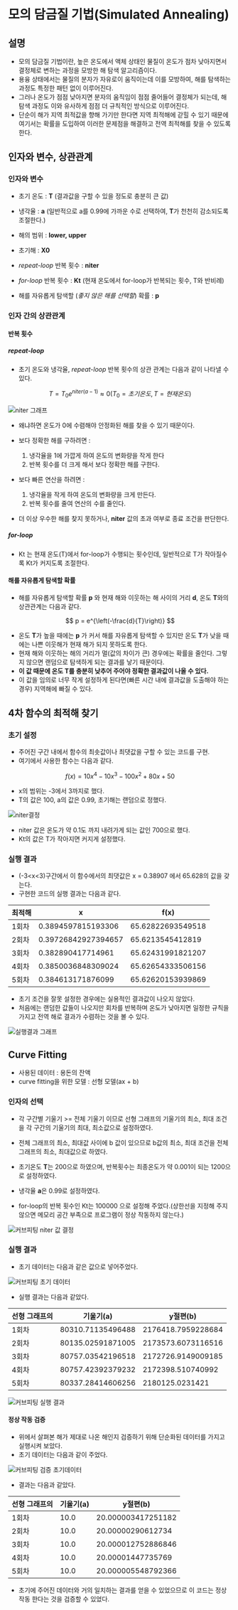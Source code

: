 # 모의 담금질 기법(Simulated Annealing)

## 설명

- 모의 담금질 기법이란, 높은 온도에서 액체 상태인 물질이 온도가 점차 낮아지면서 결정체로 변하는 과정을 모방한 해 탐색 알고리즘이다. 
- 용융 상태에서는 물질의 분자가 자유로이 움직이는데 이를 모방하여, 해를 탐색하는 과정도 특정한 패턴 없이 이루어진다.
- 그러나 온도가 점점 낮아지면 분자의 움직임이 점점 줄어들어 결정체가 되는데, 해 탐색 과정도 이와 유사하게 점점 더 규칙적인 방식으로 이루어진다.
- 단순이 해가 지역 최적값을 향해 가기만 한다면 지역 최적해에 갇힐 수 있기 때문에 여기서는 확률을 도입하여 이러한 문제점을 해결하고 전역 최적해를 찾을 수 있도록 한다.

## 인자와 변수, 상관관계

### 인자와 변수

- 초기 온도 : **T**	(결과값을 구할 수 있을 정도로 충분히 큰 값)

- 냉각율 : **a** (일반적으로 a를 0.99에 가까운 수로 선택하여, **T**가 천천히 감소되도록 조절한다.)

- 해의 범위 : **lower, upper**

- 초기해 : **X0**

- *repeat-loop* 반복 횟수 : **niter**

- *for-loop* 반복 횟수 : **Kt** (현재 온도에서 for-loop가 반복되는 횟수, T와 반비례)

- 해를 자유롭게 탐색할 (*좋지 않은 해를 선택할*) 확률 : **p**

  

### 인자 간의 상관관계

#### 반복 횟수

##### repeat-loop

- 초기 온도와 냉각율, *repeat-loop* 반복 횟수의 상관 관계는 다음과 같이 나타낼 수 있다.

$$
T=T_{0}e^{niter\left(a-1\right)} ≈ 0(T_{0} = 초기온도,T=현재온도)
$$

![niter 그래프](https://user-images.githubusercontent.com/80087069/121693612-443ba780-cb04-11eb-8ea4-cc44352e537c.png)

- 왜냐하면 온도가 0에 수렴해야 안정화된 해를 찾을 수 있기 때문이다.
- 보다 정확한 해를 구하려면 :
  1. 냉각율을 1에 가깝게 하여 온도의 변화량을 작게 한다
  2. 반복 횟수를 더 크게 해서 보다 정확한 해를 구한다.

- 보다 빠른 연산을 하려면 : 
  1. 냉각율을 작게 하여 온도의 변화량을 크게 만든다.
  2. 반복 횟수를 줄여 연산의 수를 줄인다.

- 더 이상 우수한 해를 찾지 못하거나, **niter** 값의 초과 여부로 종료 조건을 판단한다.

##### for-loop

- Kt 는 현재 온도(T)에서 for-loop가 수행되는 횟수인데, 일반적으로 T가 작아질수록 Kt가 커지도록 조절한다.

#### 해를 자유롭게 탐색할 확률

- 해를 자유롭게 탐색할 확률 **p** 와 현재 해와 이웃하는 해 사이의 거리 **d**, 온도 **T**와의 상관관계는 다음과 같다.

$$
p = e^{\left(-\frac{d}{T}\right)}
$$

- 온도 **T**가 높을 때에는 **p** 가 커서 해를 자유롭게 탐색할 수 있지만 온도 **T**가 낮을 때에는 나쁜 이웃해가 현재 해가 되지 못하도록 한다.
- 현재 해와 이웃하는 해의 거리가 멀(값의 차이가 큰) 경우에는 확률을 줄인다. 그렇지 않으면 랜덤으로 탐색하게 되는 결과를 낳기 때문이다.
- **이 값 때문에 온도 T를 충분히 낮추어 주어야 정확한 결과값이 나올 수 있다.**
- 이 값을 임의로 너무 작게 설정하게 된다면(빠른 시간 내에 결과값을 도출해야 하는 경우) 지역해에 빠질 수 있다.



## 4차 함수의 최적해 찾기

### 초기 설정

- 주어진 구간 내에서 함수의 최솟값이나 최댓값을 구할 수 있는 코드를 구현.
- 여기에서 사용한 함수는 다음과 같다.

$$
f\left(x\right)=10x^{4}-10x^{3}-100x^{2}+80x+50
$$

- x의 범위는 -3에서 3까지로 했다.
- T의 값은 100, a의 값은 0.99, 초기해는 랜덤으로 정했다.

![niter결정](user-images.githubusercontent.com/80087069/121693614-44d43e00-cb04-11eb-9d20-9f1bd7069821.png)

- niter 값은 온도가 약 0.1도 까지 내려가게 되는 값인 700으로 했다.
- Kt의 값은 T가 작아지면 커지게 설정했다.

### 실행 결과

- (-3<x<3)구간에서 이 함수에서의 최댓값은 x = 0.38907 에서 65.628의 값을 갖는다.
- 구현한 코드의 실행 결과는 다음과 같다.

| 최적해 | x                   | f(x)              |
| ------ | ------------------- | ----------------- |
| 1회차  | 0.3894597815193306  | 65.62822693549518 |
| 2회차  | 0.39726842927394657 | 65.6213545412819  |
| 3회차  | 0.382890417714961   | 65.62431991821207 |
| 4회차  | 0.3850036848309024  | 65.62654333506156 |
| 5회차  | 0.384613171876099   | 65.62620153939869 |

- 초기 조건을 잘못 설정한 경우에는 실용적인 결과값이 나오지 않았다.
- 처음에는 랜덤한 값들이 나오지만 회차를 반복하며 온도가 낮아지면 일정한 규칙을 가지고 전역 해로 결과가 수렴하는 것을 볼 수 있다.

![실행결과 그래프](https://user-images.githubusercontent.com/80087069/121693616-456cd480-cb04-11eb-9a6d-2baa3b78c80c.png)



## Curve Fitting

- 사용된 데이터 : 용돈의 잔액
- curve fitting을 위한 모델 : 선형 모델(ax + b)

### 인자의 선택

- 각 구간별 기울기 >= 전체 기울기 이므로 선형 그래프의 기울기의 최소, 최대 조건을 각 구간의 기울기의 최대, 최소값으로 설정하였다.

- 전체 그래프의 최소, 최대값 사이에 b 값이 있으므로 b값의 최소, 최대 조건을 전체 그래프의 최소, 최대값으로 하였다. 
- 초기온도 **T**는 200으로 하였으며, 반복횟수는 최종온도가 약 0.001이 되는 1200으로 설정하였다.
- 냉각율 **a**은 0.99로 설정하였다.
- for-loop의 반복 횟수인 Kt는 100000 으로 설정해 주었다.(상한선을 지정해 주지 않으면 메모리 공간 부족으로 프로그램이 정상 작동하지 않는다.)

![커브피팅 niter 값 결정](https://user-images.githubusercontent.com/80087069/121693619-456cd480-cb04-11eb-82ef-99ab3649e26d.png)

### 실행 결과

- 초기 데이터는 다음과 같은 값으로 넣어주었다.

![커브피팅 초기 데이터](https://user-images.githubusercontent.com/80087069/121693621-456cd480-cb04-11eb-80ba-6e9ef9c307f9.png)

- 실행 결과는 다음과 같았다.

| 선형 그래프의 | 기울기(a)         | y절편(b)           |
| ------------- | ----------------- | ------------------ |
| 1회차         | 80310.71135496488 | 2176418.7959228684 |
| 2회차         | 80135.02591871005 | 2173573.6073116516 |
| 3회차         | 80757.03542196518 | 2172726.9149009185 |
| 4회차         | 80757.42392379232 | 2172398.510740992  |
| 5회차         | 80337.28414606256 | 2180125.0231421    |

![커브피팅 실행 결과](https://user-images.githubusercontent.com/80087069/121693623-46056b00-cb04-11eb-8fc8-d9af339ab1a5.png)

#### 정상 작동 검증

- 위에서 살펴본 해가 제대로 나온 해인지 검증하기 위해 단순화된 데이터를 가지고 실행시켜 보았다.
- 초기 데이터는 다음과 같이 주었다.

![커브피팅 검증 초기데이터](https://user-images.githubusercontent.com/80087069/121693625-469e0180-cb04-11eb-8cf1-c3d4a670bfad.png)

- 결과는 다음과 같았다.

| 선형 그래프의 | 기율기(a) | y절편(b)           |
| ------------- | --------- | ------------------ |
| 1회차         | 10.0      | 20.000003417251182 |
| 2회차         | 10.0      | 20.00000290612734  |
| 3회차         | 10.0      | 20.000012752886846 |
| 4회차         | 10.0      | 20.00001447735769  |
| 5회차         | 10.0      | 20.000005548792366 |

- 초기에 주어진 데이터와 거의 일치하는 결과를 얻을 수 있었으므로 이 코드는 정상작동 한다는 것을 검증할 수 있었다.

  

